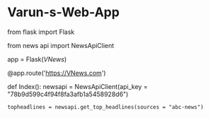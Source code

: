 # Varun-s-Web-App

from flask import Flask

from news api import NewsApiClient

app = Flask(_VNews_)

@app.route('https://VNews.com')

def Index(): 
    newsapi = NewsApiClient(api_key = "78b9d599c4f94f8fa3afb1a5458928d6")
    
    topheadlines = newsapi.get_top_headlines(sources = "abc-news")
